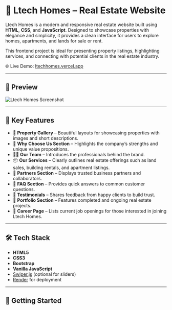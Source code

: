 # 🏡 Ltech Homes – Real Estate Website

Ltech Homes is a modern and responsive real estate website built using **HTML**, **CSS**, and **JavaScript**. Designed to showcase properties with elegance and simplicity, it provides a clean interface for users to explore homes, apartments, and lands for sale or rent.

This frontend project is ideal for presenting property listings, highlighting services, and connecting with potential clients in the real estate industry.


🌐 Live Demo: [ltechhomes.vercel.app](https://ltechhomes.onrender.com/) 

---

## 📸 Preview

![Ltech Homes Screenshot](assest/images/hero.png)


---

## 🔑 Key Features

- 📸 **Property Gallery** – Beautiful layouts for showcasing properties with images and short descriptions.
- 💼 **Why Choose Us Section** – Highlights the company’s strengths and unique value propositions.
- 🧑‍💼 **Our Team** – Introduces the professionals behind the brand.
- 📦 **Our Services** – Clearly outlines real estate offerings such as land sales, building rentals, and apartment listings.
- 🤝 **Partners Section** – Displays trusted business partners and collaborators.
- 📝 **FAQ Section** – Provides quick answers to common customer questions.
- 📣 **Testimonials** – Shares feedback from happy clients to build trust.
- 📁 **Portfolio Section** – Features completed and ongoing real estate projects.
- 📌 **Career Page** – Lists current job openings for those interested in joining Ltech Homes.

---

## 🛠️ Tech Stack

- **HTML5**
- **CSS3**
- **Bootstrap**
- **Vanilla JavaScript**
- [Swiper.js](https://swiperjs.com/) (optional for sliders)
- [Render](https://render.com/) for deployment


---

## 🚀 Getting Started

